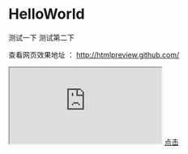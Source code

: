 # HelloWorld
测试一下
测试第二下

查看网页效果地址 ： http://htmlpreview.github.com/
<iframe src="http://htmlpreview.github.com/">阿萨德</iframe>
 <a href="http://htmlpreview.github.com/">点击</a>
